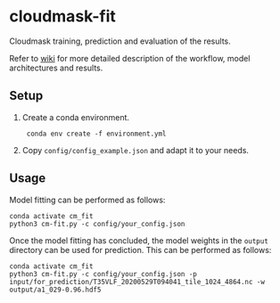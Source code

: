 # cloudmask-fit
Cloudmask training, prediction and evaluation of the results.

Refer to [wiki](https://github.com/kappazeta/cloudmask-fit/wiki) for more detailed description of the workflow, model architectures and results.

## Setup
1. Create a conda environment.

        conda env create -f environment.yml

2. Copy `config/config_example.json` and adapt it to your needs.

## Usage

Model fitting can be performed as follows:

```
conda activate cm_fit
python3 cm-fit.py -c config/your_config.json
```

Once the model fitting has concluded, the model weights in the `output` directory can be used for prediction.
This can be performed as follows:

```
conda activate cm_fit
python3 cm-fit.py -c config/your_config.json -p input/for_prediction/T35VLF_20200529T094041_tile_1024_4864.nc -w output/a1_029-0.96.hdf5
```

